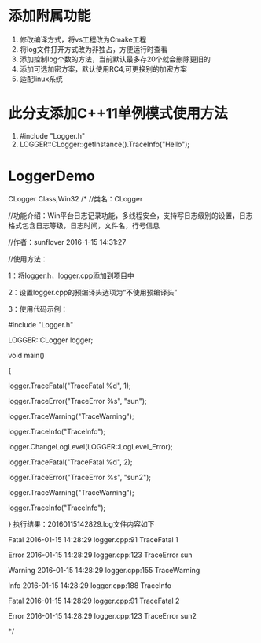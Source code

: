 # 添加附属功能
1. 修改编译方式，将vs工程改为Cmake工程
2. 将log文件打开方式改为非独占，方便运行时查看
3. 添加控制log个数的方法，当前默认最多存20个就会删除更旧的
4. 添加可选加密方案，默认使用RC4,可更换别的加密方案
5. 适配linux系统

# 此分支添加C++11单例模式使用方法
1. #include "Logger.h"
2. LOGGER::CLogger::getInstance().TraceInfo("Hello");
# LoggerDemo
CLogger Class,Win32
/*
//类名：CLogger

//功能介绍：Win平台日志记录功能，多线程安全，支持写日志级别的设置，日志格式包含日志等级，日志时间，文件名，行号信息

//作者：sunflover 2016-1-15 14:31:27

//使用方法：

1：将logger.h，logger.cpp添加到项目中

2：设置logger.cpp的预编译头选项为“不使用预编译头”

3：使用代码示例：

#include "Logger.h"

LOGGER::CLogger logger;

void main()

{

logger.TraceFatal("TraceFatal %d", 1);

logger.TraceError("TraceError %s", "sun");

logger.TraceWarning("TraceWarning");

logger.TraceInfo("TraceInfo");

logger.ChangeLogLevel(LOGGER::LogLevel_Error);

logger.TraceFatal("TraceFatal %d", 2);

logger.TraceError("TraceError %s", "sun2");

logger.TraceWarning("TraceWarning");

logger.TraceInfo("TraceInfo");

}
执行结果：20160115142829.log文件内容如下

Fatal	2016-01-15 14:28:29 logger.cpp:91	TraceFatal 1

Error	2016-01-15 14:28:29 logger.cpp:123	TraceError sun

Warning	2016-01-15 14:28:29 logger.cpp:155	TraceWarning

Info	2016-01-15 14:28:29 logger.cpp:188	TraceInfo

Fatal	2016-01-15 14:28:29 logger.cpp:91	TraceFatal 2

Error	2016-01-15 14:28:29 logger.cpp:123	TraceError sun2

*/
